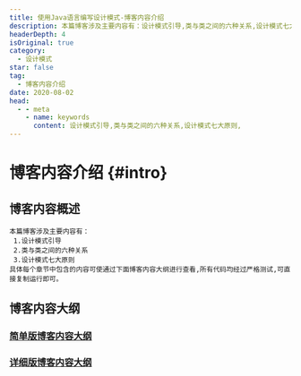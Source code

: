 ```yaml
---
title: 使用Java语言编写设计模式-博客内容介绍
description: 本篇博客涉及主要内容有：设计模式引导,类与类之间的六种关系,设计模式七大原则,具体每个章节中包含的内容可使通过下面博客内容大纲进行查看,所有代码均经过严格测试,可直接复制运行即可。
headerDepth: 4
isOriginal: true
category:
  - 设计模式
star: false
tag:
  - 博客内容介绍
date: 2020-08-02
head:
  - - meta
    - name: keywords
      content: 设计模式引导,类与类之间的六种关系,设计模式七大原则,
---
```

<Banner localtion="/banner/particles/particles.html"/>

# 博客内容介绍 {#intro}
## 博客内容概述
    本篇博客涉及主要内容有：
     1.设计模式引导
     2.类与类之间的六种关系
     3.设计模式七大原则
	具体每个章节中包含的内容可使通过下面博客内容大纲进行查看,所有代码均经过严格测试,可直接复制运行即可。
## 博客内容大纲

###	<a href="/enhance/markmap/general/designpattern/designpattern-java/designpattern-java-outline2.html" target="_blank">简单版博客内容大纲</a>
<!--最深展示二级标题内容-->
<Markmap localtion="/enhance/markmap/general/designpattern/designpattern-java/designpattern-java-outline2.html" height="500rem"/>

>
<!--最深展示五级标题内容,当前展示到4级-->
###	<a href="/enhance/markmap/general/designpattern/designpattern-java/designpattern-java-outline5.html" target="_blank">详细版博客内容大纲</a>
<Markmap localtion="/enhance/markmap/general/designpattern/designpattern-java/designpattern-java-outline5.html" height="600rem"/>

<HideSideBar/>

